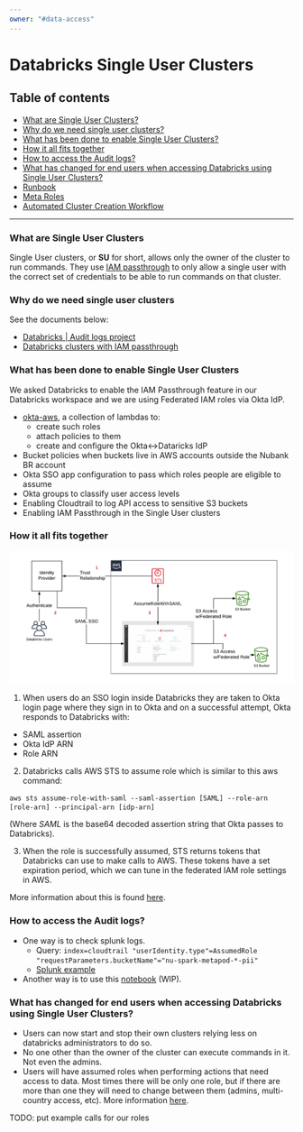 ```yaml
---
owner: "#data-access"
---
```


<!-- markdownlint-disable-file -->

# Databricks Single User Clusters

## Table of contents

- [What are Single User Clusters?](#What-are-Single-User-Clusters)
- [Why do we need single user clusters?](#Why-do-we-need-single-user-clusters)
- [What has been done to enable Single User Clusters?](#What-has-been-done-to-enable-Single-User-Clusters)
- [How it all fits together](#How-it-all-fits-together)
- [How to access the Audit logs?](#How-to-access-the-Audit-logs)
- [What has changed for end users when accessing Databricks using Single User Clusters?](#What-has-changed-for-end-users-when-accessing-Databricks-using-Single-User-Clusters)
- [Runbook](runbook.md)
- [Meta Roles](meta-roles.md)
- [Automated Cluster Creation Workflow](automation_workflow.md)

---

### What are Single User Clusters
Single User clusters, or **SU** for short, allows only the owner of the cluster to run commands. They use [IAM passthrough](https://databricks.com/blog/2019/03/26/introducing-databricks-aws-iam-credential-passthrough.html) to only allow a single user with the correct set of credentials to be able to run commands on that cluster.


### Why do we need single user clusters
See the documents below:
- [Databricks | Audit logs project](https://docs.google.com/document/d/1u3UsYd41zSLKK2tUVJoii-atccHj1fDap2LnOtn-X8k/edit#)
- [Databricks clusters with IAM passthrough](https://docs.google.com/document/d/1rS10962Fs00dxOVf3wqPZUjQn6dWP3NXv799cX-oAKQ/edit#heading=h.rh7lmocdh51)

### What has been done to enable Single User Clusters

We asked Databricks to enable the IAM Passthrough feature in our Databricks workspace and we are using Federated IAM roles via Okta IdP.

- [okta-aws](https://github.com/nubank/okta-aws/tree/master/src/okta_aws/databricks), a collection of lambdas to:
    - create such roles
    - attach policies to them
    - create and configure the Okta<->Dataricks IdP
- Bucket policies when buckets live in AWS accounts outside the Nubank BR account
- Okta SSO app configuration to pass which roles people are eligible to assume
- Okta groups to classify user access levels
- Enabling Cloudtrail to log API access to sensitive S3 buckets
- Enabling IAM Passthrough in the Single User clusters


### How it all fits together

![federation-workflow image](../../../images/databricks-su-federated-workflow.png)

1. When users do an SSO login inside Databricks they are taken to Okta login page where they sign in to Okta and on a successful attempt, Okta responds to Databricks with:
 - SAML assertion
 - Okta IdP ARN
 - Role ARN

2. Databricks calls AWS STS to assume role which is similar to this aws command:

```shell
aws sts assume-role-with-saml --saml-assertion [SAML] --role-arn [role-arn] --principal-arn [idp-arn]
```
(Where *SAML* is the base64 decoded assertion string that Okta passes to Databricks).

3. When the role is successfully assumed, STS returns tokens that Databricks can use to make calls to AWS. These tokens have a set expiration period, which we can tune in the federated IAM role settings in AWS.

More information about this is found [here](https://databricks.com/blog/2019/03/26/introducing-databricks-aws-iam-credential-passthrough.html).

### How to access the Audit logs?

- One way is to check splunk logs.
    - Query: `index=cloudtrail "userIdentity.type"=AssumedRole "requestParameters.bucketName"="nu-spark-metapod-*-pii"`
    - [Splunk example](https://nubank.splunkcloud.com/en-US/app/search/search?dispatch.sample_ratio=1&display.page.search.mode=smart&workload_pool=&q=search%20index%3Dcloudtrail%20%22userIdentity.type%22%3DAssumedRole%20%22requestParameters.bucketName%22%3D%22nu-spark-metapod-*-pii%22&earliest=-7d%40h&latest=now&sid=1595857560.390667_DE08CBB6-443D-4023-8E7E-1C4456F2B708)
- Another way is to use this [notebook](https://nubank.cloud.databricks.com/#notebook/4970274) (WIP).

### What has changed for end users when accessing Databricks using Single User Clusters?

- Users can now start and stop their own clusters relying less on databricks administrators to do so.
- No one other than the owner of the cluster can execute commands in it. Not even the admins.
- Users will have assumed roles when performing actions that need access to data. Most times there will be only one role, but if there are more than one they will need to change between them (admins, multi-country access, etc).  More information [here](https://docs.databricks.com/dev-tools/databricks-utils.html#credentials-utilities).

TODO: put example calls for our roles

